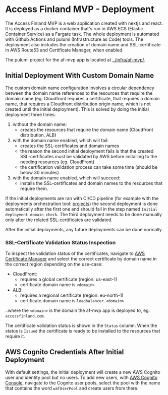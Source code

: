 # Access Finland MVP - Deployment

The Access Finland MVP is a web application created with nextjs and react. It is deployed as a docker container that's run in AWS ECS (Elastic Container Service) as a Fargate task. The whole deployment is automated with Github Actions and pulumi (Infrastructure as Code) tools. The deployment also includes the creation of domain name and SSL-certificate in AWS Route53 and Certificate Manager, when enabled.

The pulumi project for the af-mvp app is located at [../infra/af-mvp/](../infra/af-mvp/).

## Initial Deployment With Custom Domain Name

The custom domain name configuration involves a circular dependency between the domain name references to the resources that require the domain name (eg. Cloudfront requires a certificate, that requires a domain name, that requires a Cloudfront distribution origin name, which is not created until the initial deployment). This is solved by doing the initial deployment three times:

1. without the domain name:
   - creates the resources that require the domain name (Cloudfront distribution, ALB)
2. with the domain name enabled, which will fail:
   - creates the SSL-certificates and domain names
   - the reason the second initial deployment fails is that the created SSL-certificates must be validated by AWS before installing to the needing resources (eg. CloudFront)
   - the certification validation process can take some time (should be below 30 minutes)
3. with the domain name enabled, which will succeed:
   - installs the SSL-certificates and domain names to the resources that require them.

If the initial deployments are ran with CI/CD pipeline (for example with the deployments orchestration tool: [projects](https://github.com/Virtual-Finland-Development/projects)) the second deployment is done automatically after the first one and should fail in the step named `Initial deployment domain check`. The third deployment needs to be done manually only after the related SSL-certificates are validated.

After the initial deployments, any future deployments can be done normally.

### SSL-Certificate Validation Status Inspection

To inspect the validation status of the certificates, navigate to [AWS Certificate Manager](https://console.aws.amazon.com/acm/home) and select the correct certificate by domain name in the correct region depending on the use-case:

- CloudFront:
  - requires a global certificate (region: us-east-1)
  - certificate domain name is `<domain>`
- ALB:
  - requires a regional certificate (region: eu-north-1)
  - certificate domain name is `loadbalancer.<domain>`

..where the `<domain>` is the domain the af-mvp app is deployed to, eg. `accessfinland.com`.

The certificate validation status is shown in the `Status` column. When the status is `Issued` the certificate is ready to be installed to the resources that require it.

## AWS Cognito Credentials After Initial Deployment

With default settings, the initial deployment will create a new AWS Cognito user and identity pool but no users. To add new users, with [AWS Cognito Console](https://eu-north-1.console.aws.amazon.com/cognito/v2/idp/user-pools), navigate to the Cognito user pools, select the pool with the name that contains the word `wafUserPool` and create users from there.
